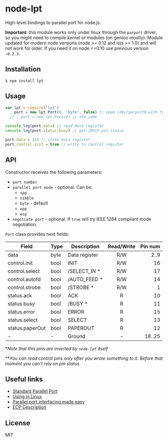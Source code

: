 # node-lpt

High-level bindings to parallel port for node.js.

**Important**: this module works only under linux through the `parport` driver,
so you might need to compile kernel or modules (on gentoo mostly).
Module updated for modern node versions (node >= 0.12 and iojs >= 1.0) and will not work for older.
If you need it on node <=0.10 use previous version `~0.2.3`.

## Installation

    $ npm install lpt

## Usage

```javascript
var lpt = require('lpt')
  , port = new lpt.Port(0, 'byte', false) // open /dev/parport0 with forced `byte` mode set
  // , port = new lpt.Port(0) // the same

console.log(port.data) // read data register
console.log(port.status.busy) // get /BUSY pin status

port.data = 123 // write data register
port.control.init = true // write to control register
```

## API

Constructor receives the following parameters:
  * `port number`
  * `parallel port mode` - optional. Can be:
    * `spp`
    * `nibble`
    * `byte` - default
    * `epp`
    * `ecp`
  * `negotiate port` - optional. If `true` will try IEEE 1284 compliant mode negotiation.

`Port` class provides next fields:

| Field           | Type | Description   | Read/Write | Pin num |
| --------------- | ---- | ------------- |:----------:| -------:|
| data            | byte | Data register | R/W        | 2..9    |
| control.init    | bool | INIT          | R/W        | 16      |
| control.select  | bool | /SELECT_IN *  | R/W        | 17      |
| control.autofd  | bool | /AUTO_FEED *  | R/W        | 14      |
| control.strobe  | bool | /STROBE *     | R/W        | 1       |
| status.ack      | bool | ACK           | R          | 10      |
| status.busy     | bool | /BUSY *       | R          | 11      |
| status.error    | bool | ERROR         | R          | 15      |
| status.select   | bool | SELECT        | R          | 13      |
| status.paperOut | bool | PAPEROUT      | R          | 12      |
| -               | -    | Ground        | -          | 18..25  |

*_Note that this pins are inverted by `node-lpt` itself_

**_You can read control pins only after you wrote something to it. Before that moment you can't rely on pin status_

## Useful links

* [Standard Parallel Port](http://users.utcluj.ro/~baruch/media/siee/labor/Standard-Parallel-Port.pdf)
* [Using in Linux](http://www.labbookpages.co.uk/electronics/parallelPort.html)
* [Parallel port interfacing made easy](http://www.epanorama.net/circuits/parallel_output.html)
* [ECP Description](http://retired.beyondlogic.org/ecp/ecp.htm)

## License

MIT
